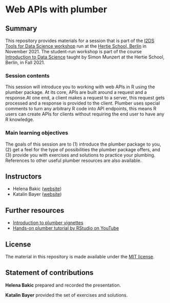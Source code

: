 # Web APIs with plumber


## Summary

This repository provides materials for a session that is part of the [I2DS Tools for Data Science workshop](https://github.com/intro-to-data-science-21-workshop) run at the [Hertie School, Berlin](https://www.hertie-school.org/en/) in November 2021. The student-run workshop is part of the course [Introduction to Data Science](https://github.com/intro-to-data-science-21) taught by Simon Munzert at the Hertie School, Berlin, in Fall 2021.

### Session contents

This session will introduce you to working with web APIs in R using the plumber package. At its core, APIs are built around a request and a response.At one end, a client makes a request to a server, this request gets processed and a response is provided to the client. Plumber uses special comments to turn any arbitrary R code into API endpoints, this means R users can create APIs for clients without requiring the end user to have any R knowledge. 

### Main learning objectives

The goals of this session are to (1) introduce the plumber package to you, (2) get a feel for the type of possibilities the plumber package offers, and (3) provide you with exercises and solutions to practice your plumbing. References to other useful plumber resources are also available.


## Instructors

- Helena Bakic ([website](https://github.com/aneleh-cikab))
- Katalin Bayer ([website](https://github.com/KatBayer))


## Further resources

- [Introduction to plumber vignettes](https://www.rplumber.io/articles/introduction.html)
- [Hands-on plumber tutorial by RStudio on YouTube](https://www.youtube.com/watch?v=J0Th2QRZ7Rk)


## License

The material in this repository is made available under the [MIT license](http://opensource.org/licenses/mit-license.php). 

## Statement of contributions

**Helena Bakic** prepared and recorded the presentation.

**Katalin Bayer** provided the set of exercises and solutions.
